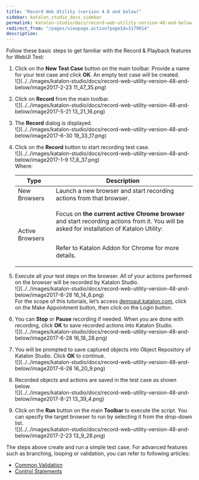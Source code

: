 ```yaml
---
title: "Record Web Utility (version 4.8 and below)" 
sidebar: katalon_studio_docs_sidebar
permalink: katalon-studio/docs/record-web-utility-version-48-and-below.html 
redirect_from: "/pages/viewpage.action?pageId=3179014" 
description: 
---
```

Follow these basic steps to get familiar with the Record & Playback features for WebUI Test:  

1.  Click on the **New Test Case** button on the main toolbar. Provide a name for your test case and click **OK**. An empty test case will be created.   
    ![](../../images/katalon-studio/docs/record-web-utility-version-48-and-below/image2017-2-23 11_47_35.png)  
      
    
2.  Click on **Record** from the main toolbar.  
    ![](../../images/katalon-studio/docs/record-web-utility-version-48-and-below/image2017-5-21 13_21_16.png)  
      
    
3.  The **Record** dialog is displayed.  
    ![](../../images/katalon-studio/docs/record-web-utility-version-48-and-below/image2017-6-30 19_33_17.png)  
      
    
4.  Click on the **Record** button to start recording test case.   
    ![](../../images/katalon-studio/docs/record-web-utility-version-48-and-below/image2017-1-9 17_8_37.png)  
    Where:
    
    <table><thead><tr><th>Type</th><th>Description</th></tr></thead><tbody><tr><td>New Browsers</td><td>Launch a new browser and start recording actions from that browser.</td></tr><tr><td>Active Browsers</td><td><div><p>Focus on <strong>the current active Chrome browser</strong> and start recording actions from it. You will be asked for installation of Katalon Utility:</p><p><span><img></span></p><p>Refer to <a>Katalon Addon for Chrome</a> for more details.</p></div></td></tr></tbody></table>
    
5.  Execute all your test steps on the browser. All of your actions performed on the browser will be recorded by Katalon Studio.   
    ![](../../images/katalon-studio/docs/record-web-utility-version-48-and-below/image2017-6-28 16_14_6.png)  
    For the scope of this tutorials, let’s access [demoaut.katalon.com](http://demoaut.katalon.com), click on the Make Appointment button, then click on the Login button.  
      
    
6.  You can **Stop** or **Pause** recording if needed. When you are done with recording, click **OK** to save recorded actions into Katalon Studio.  
    ![](../../images/katalon-studio/docs/record-web-utility-version-48-and-below/image2017-6-28 16_18_28.png)  
      
    
7.  You will be prompted to save captured objects into Object Repository of Katalon Studio. Click **OK** to continue.  
    ![](../../images/katalon-studio/docs/record-web-utility-version-48-and-below/image2017-6-28 16_20_9.png)  
      
    
8.  Recorded objects and actions are saved in the test case as shown below.  
    ![](../../images/katalon-studio/docs/record-web-utility-version-48-and-below/image2017-8-21 13_39_4.png)  
      
    
9.  Click on the **Run** button on the main **Toolbar** to execute the script. You can specify the target browser to run by selecting it from the drop-down list.   
    ![](../../images/katalon-studio/docs/record-web-utility-version-48-and-below/image2017-2-23 13_9_28.png)  
      
    

The steps above create and run a simple test case. For advanced features such as branching, looping or validation, you can refer to following articles: 

*   [Common Validation](https://www.katalon.com/tutorials/common-validation/) 
*   [Control Statements](/display/KD/Control+Statements)